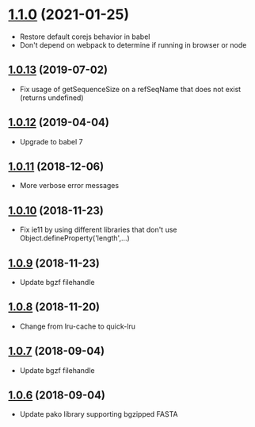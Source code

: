 <a name="1.1.0"></a>
# [1.1.0](https://github.com/GMOD/indexedfasta-js/compare/v1.0.12...v1.1.0) (2021-01-25)



- Restore default corejs behavior in babel
- Don't depend on webpack to determine if running in browser or node

## [1.0.13](https://github.com/GMOD/indexedfasta-js/compare/v1.0.12...v1.0.13) (2019-07-02)

- Fix usage of getSequenceSize on a refSeqName that does not exist (returns undefined)

## [1.0.12](https://github.com/GMOD/indexedfasta-js/compare/v1.0.11...v1.0.12) (2019-04-04)

- Upgrade to babel 7

## [1.0.11](https://github.com/GMOD/indexedfasta-js/compare/v1.0.10...v1.0.11) (2018-12-06)

- More verbose error messages

## [1.0.10](https://github.com/GMOD/indexedfasta-js/compare/v1.0.9...v1.0.10) (2018-11-23)

- Fix ie11 by using different libraries that don't use Object.defineProperty('length',...)

## [1.0.9](https://github.com/GMOD/indexedfasta-js/compare/v1.0.8...v1.0.9) (2018-11-23)

- Update bgzf filehandle

## [1.0.8](https://github.com/GMOD/indexedfasta-js/compare/v1.0.7...v1.0.8) (2018-11-20)

- Change from lru-cache to quick-lru

## [1.0.7](https://github.com/GMOD/indexedfasta-js/compare/v1.0.6...v1.0.7) (2018-09-04)

- Update bgzf filehandle

## [1.0.6](https://github.com/GMOD/indexedfasta-js/compare/v1.0.5...v1.0.6) (2018-09-04)

- Update pako library supporting bgzipped FASTA
